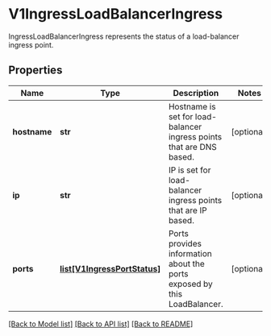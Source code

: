 # V1IngressLoadBalancerIngress

IngressLoadBalancerIngress represents the status of a load-balancer ingress point.
## Properties
Name | Type | Description | Notes
------------ | ------------- | ------------- | -------------
**hostname** | **str** | Hostname is set for load-balancer ingress points that are DNS based. | [optional] 
**ip** | **str** | IP is set for load-balancer ingress points that are IP based. | [optional] 
**ports** | [**list[V1IngressPortStatus]**](V1IngressPortStatus.md) | Ports provides information about the ports exposed by this LoadBalancer. | [optional] 

[[Back to Model list]](../README.md#documentation-for-models) [[Back to API list]](../README.md#documentation-for-api-endpoints) [[Back to README]](../README.md)


